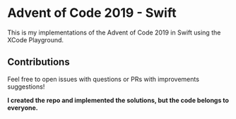 # Advent of Code 2019 - Swift
This is my implementations of the Advent of Code 2019 in Swift using the XCode Playground.

## Contributions
Feel free to open issues with questions or PRs with improvements suggestions! 

**I created the repo and implemented the solutions, but the code belongs to everyone.**
